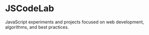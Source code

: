 # JSCodeLab
JavaScript experiments and projects focused on web development, algorithms, and best practices.
